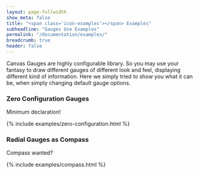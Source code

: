 ```yaml
---
layout: page-fullwidth
show_meta: false
title: "<span class='icon-examples'></span> Examples"
subheadline: "Gauges Use Examples"
permalink: "/documentation/examples/"
breadcrumb: true
header: false
---
```

<script src="/assets/js/gauge.min.js"></script>
<style>
.example { min-height: 200px; }
</style>

Canvas Gauges are highly configurable library. So you may use your fantasy to draw different gauges of different look and feel, displaying different kind of information. Here we simply tried to show you what it can be, when simply changing default gauge options.

### Zero Configuration Gauges

Minimum declaration!

{% include examples/zero-configuration.html %}

### Radial Gauges as Compass

Compass wanted?

{% include examples/compass.html %}

